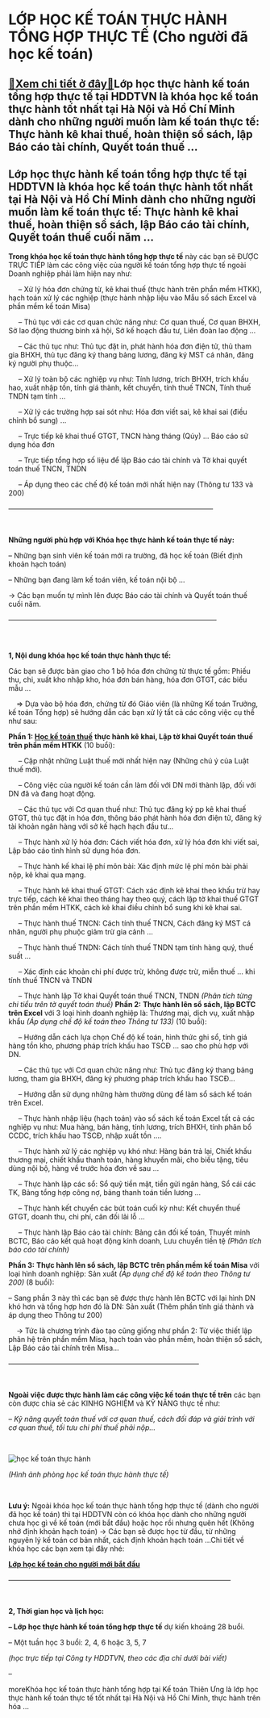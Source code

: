 LỚP HỌC KẾ TOÁN THỰC HÀNH TỔNG HỢP THỰC TẾ (Cho người đã học kế toán)
=====================================================================

[:gift:Xem chi tiết ở đây:gift:](https://hddtvn.com/lop-hoc-ke-toan-thuc-hanh-tong-hop-thuc-te-cho-nguoi-da-hoc-ke-toan/)Lớp học thực hành kế toán tổng hợp thực tế tại HDDTVN là khóa học kế toán thực hành tốt nhất tại Hà Nội và Hồ Chí Minh dành cho những người muốn làm kế toán thực tế: Thực hành kê khai thuế, hoàn thiện sổ sách, lập Báo cáo tài chính, Quyết toán thuế …
----------------------------------------------------------------------------------------------------------------------------------------------------------------------------------------------------------------------------------------------------------



Lớp học thực hành kế toán tổng hợp thực tế tại HDDTVN là khóa học kế toán thực hành tốt nhất tại Hà Nội và Hồ Chí Minh dành cho những người muốn làm kế toán thực tế: Thực hành kê khai thuế, hoàn thiện sổ sách, lập Báo cáo tài chính, Quyết toán thuế cuối năm …
---------------------------------------------------------------------------------------------------------------------------------------------------------------------------------------------------------------------------------------------------------------------


**Trong khóa học kế toán thực hành tổng hợp thực tế** này các bạn sẽ ĐƯỢC TRỰC TIẾP làm các công việc của người kế toán tổng hợp thực tế ngoài Doanh nghiệp phải làm hiện nay như:


     – Xử lý hóa đơn chứng từ, kê khai thuế (thực hành trên phần mềm HTKK), hạch toán xử lý các nghiệp (thực hành nhập liệu vào Mẫu số sách Excel và phần mềm kế toán Misa)

  

     – Thủ tục với các cơ quan chức năng như: Cơ quan thuế, Cơ quan BHXH, Sở lao động thương binh xã hội, Sở kế hoạch đầu tư, Liên đoàn lao động …  

     – Các thủ tục như: Thủ tục đặt in, phát hành hóa đơn điện tử, thủ tham gia BHXH, thủ tục đăng ký thang bảng lương, đăng ký MST cá nhân, đăng ký người phụ thuộc…  

     – Xử lý toàn bộ các nghiệp vụ như: Tính lương, trích BHXH, trích khấu hao, xuất nhập tồn, tính giá thành, kết chuyển, tính thuế TNCN, Tính thuế TNDN tạm tính …  

     – Xử lý các trường hợp sai sót như: Hóa đơn viết sai, kê khai sai (điều chỉnh bổ sung) …  

     – Trực tiếp kê khai thuế GTGT, TNCN hàng tháng (Qúy) … Báo cáo sử dụng hóa đơn  

     – Trực tiếp tổng hợp số liệu để lập Báo cáo tài chính và Tờ khai quyết toán thuế TNCN, TNDN  

     – Áp dụng theo các chế độ kế toán mới nhất hiện nay (Thông tư 133 và 200)

 —————————————————————————————  

  



**Những người phù hợp với Khóa học thực hành kế toán thực tế này:**  

 – Những bạn sinh viên kế toán mới ra trường, đã học kế toán (Biết định khoản hạch toán)  

 – Những bạn đang làm kế toán viên, kế toán nội bộ …



-> Các bạn muốn tự mình lên được Báo cáo tài chính và Quyết toán thuế cuối năm.



  

 —————————————————————————————–  

  


### 
**1, Nội dung khóa học kế toán thực hành thực tế:**



  

Các bạn sẽ được bàn giao cho 1 bộ hóa đơn chứng từ thực tế gồm: Phiếu thu, chi, xuất kho nhập kho, hóa đơn bán hàng, hóa đơn GTGT, các biểu mẫu …  

    => Dựa vào bộ hóa đơn, chứng từ đó Giáo viên (là những Kế toán Trưởng, kế toán Tổng hợp) sẽ hướng dẫn các bạn xử lý tất cả các công việc cụ thể như sau:


**Phần 1: [Học kế toán thuế](# "hoc ke toan thue")** **thực hành kê khai, Lập tờ khai Quyết toán thuế trên phần mềm HTKK** (10 buổi):


      – Cập nhật những Luật thuế mới nhất hiện nay (Những chú ý của Luật thuế mới).

  

     – Công việc của người kế toán cần làm đối với DN mới thành lập, đối với DN đã và đang hoạt động.  

     – Các thủ tục với Cơ quan thuế như: Thủ tục đăng ký pp kê khai thuế GTGT, thủ tục đặt in hóa đơn, thông báo phát hành hóa đơn điện tử, đăng ký tài khoản ngân hàng với sở kế hạch hạch đầu tư…  

     – Thực hành xử lý hóa đơn: Cách viết hóa đơn, xử lý hóa đơn khi viết sai, Lập báo cáo tình hình sử dụng hóa đơn.  

     – Thực hành kế khai lệ phí môn bài: Xác định mức lệ phí môn bài phải nộp, kê khai qua mạng.  

     – Thực hành kê khai thuế GTGT: Cách xác định kê khai theo khấu trừ hay trực tiếp, cách kê khai theo tháng hay theo quý, cách lập tờ khai thuế GTGT trên phần mềm HTKK, cách kê khai điều chỉnh bổ sung khi kê khai sai.  

     – Thực hành thuế TNCN: Cách tính thuế TNCN, Cách đăng ký MST cá nhân, người phụ phuộc giảm trừ gia cảnh …  

     – Thực hành thuế TNDN: Cách tính thuế TNDN tạm tính hàng quý, thuế suất …  

     – Xác định các khoản chi phí được trừ, không được trừ, miễn thuế … khi tính thuế TNCN và TNDN  

     – Thực hành lập Tờ khai Quyết toán thuế TNCN, TNDN *(Phân tích từng chi tiểu trên tờ quyết toán thuế)*
**Phần 2:** **Thực hành lên sổ sách, lập BCTC trên Excel** với 3 loại hình doanh nghiệp là: Thương mại, dịch vụ, xuất nhập khẩu *(Áp dụng chế độ kế toán theo Thông tư 133)* (10 buổi):


     – Hướng dẫn cách lựa chọn Chế độ kế toán, hình thức ghi sổ, tính giá hàng tồn kho, phương pháp trích khấu hao TSCĐ … sao cho phù hợp với DN.  

     – Các thủ tục với Cơ quan chức năng như: Thủ tục đăng ký thang bảng lương, tham gia BHXH, đăng ký phương pháp trích khấu hao TSCĐ…  

     – Hướng dẫn sử dụng những hàm thường dùng để làm sổ sách kế toán trên Excel.  

     – Thực hành nhập liệu (hạch toán) vào số sách kế toán Excel tất cả các nghiệp vụ như: Mua hàng, bán hàng, tính lương, trích BHXH, tính phân bổ CCDC, trích khấu hao TSCĐ, nhập xuất tồn ….  

     – Thực hành xử lý các nghiệp vụ khó như: Hàng bán trả lại, Chiết khấu thương mại, chiết khấu thanh toán, hàng khuyến mãi, cho biếu tặng, tiêu dùng nội bộ, hàng về trước hóa đơn về sau …  

     – Thực hành lập các sổ: Sổ quỹ tiền mặt, tiền gửi ngân hàng, Sổ cái các TK, Bảng tổng hợp công nợ, bảng thanh toán tiền lương …  

     – Thực hành kết chuyển các bút toán cuối kỳ như: Kết chuyển thuế GTGT, doanh thu, chi phí, cân đối lãi lỗ …  

     – Thực hành lập Báo cáo tài chính: Bảng cân đối kế toán, Thuyết minh BCTC, Báo cáo kết quả hoạt động kinh doanh, Lưu chuyển tiền tệ *(Phân tích báo cáo tài chính)*


**Phần 3:** **Thực hành lên sổ sách, lập BCTC trên phần mềm kế toán Misa** với loại hình doanh nghiệp: Sản xuất *(Áp dụng chế độ kế toán theo Thông tư 200)* (8 buổi):


 – Sang phần 3 này thì các bạn sẽ được thực hành lên BCTC với lại hình DN khó hơn và tổng hợp hơn đó là DN: Sản xuất (Thêm phần tính giá thành và áp dụng theo Thông tư 200)  

     -> Tức là chương trình đào tạo cũng giống như phần 2: Từ việc thiết lập phân hệ trên phần mềm Misa, hạch toán vào phần mềm, hoàn thiện sổ sách, Lập Báo cáo tài chính trên Misa…



 ———————————————————————————  

  



**Ngoài việc được thực hành làm các công việc kế toán thực tế trên** các bạn còn được chia sẻ các KINHG NGHIỆM và KỸ NĂNG thực tế như:  

*– Kỹ năng quyết toán thuế với cơ quan thuế, cách đối đáp và giải trình với cơ quan thuế, tối tưu chi phí thuế phải nộp…*  

  



![học kế toán thực hành](https://hddtvn.com/wp-content/uploads/2021/01/hoc-ke-toan-thuc-hanh.png "học kế toán thực hành")



*(Hình ảnh phòng học kế toán thực hành thực tế)*  

  



**Lưu ý:** Ngoài khóa học kế toán thực hành tổng hợp thực tế (dành cho người đã học kế toán) thì tại HDDTVN còn có khóa học dành cho những người chưa học gì về kế toán (mới bắt đầu) hoặc học rồi nhưng quên hết (Không nhớ định khoản hạch toán) -> Các bạn sẽ được học từ đầu, từ những nguyên lý kế toán cơ bản nhất, cách định khoản hạch toán …Chi tiết về khóa học các bạn xem tại đây nhé:



[**Lớp học kế toán cho người mới bắt đầu**](# "lớp học kế toán cho người mới bắt đầu")



 ———————————————————————————————–  

  



**2, Thời gian học và lịch học:**


**– Lớp học thực hành kế toán tổng hợp thực tế** dự kiến khoảng 28 buổi.


 – Một tuần học 3 buổi: 2, 4, 6 hoặc 3, 5, 7  

*(học trực tiếp tại Công ty HDDTVN, theo các địa chỉ dưới bài viết)*  

 –


moreKhóa học kế toán thực hành tổng hợp tại Kế toán Thiên Ưng là lớp học thực hành kế toán thực tế tốt nhất tại Hà Nội và Hồ Chí Minh, thực hành trên hóa …

